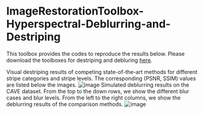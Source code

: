 # ImageRestorationToolbox-Hyperspectral-Deblurring-and-Destriping
This toolbox provides the codes to reproduce the results below. Please download the toolboxes for destriping and debluring [here](https://owuchangyuo.github.io/publications/GRSM).


Visual destriping results of competing state-of-the-art methods for different stripe categories and stripe levels. The corresponding (PSNR, SSIM) values are listed below the images.
![image](https://user-images.githubusercontent.com/86097255/123782541-bdddde80-d8d5-11eb-9b4a-b8eb6f74d90c.png)
Simulated deblurring results on the CAVE dataset. From the top to the down rows, we show the different blur cases and blur levels. From the left to the right columns, we show the deblurring results of the comparison methods.
![image](https://user-images.githubusercontent.com/86097255/123782768-f67db800-d8d5-11eb-8401-695be0994e17.png)


